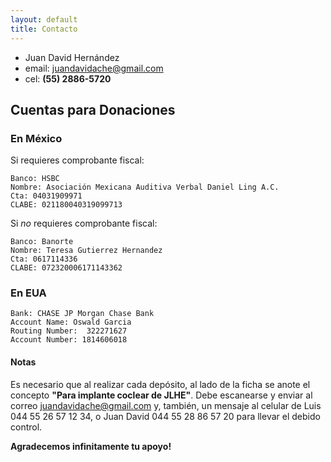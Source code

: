 ```yaml
---
layout: default
title: Contacto
---
```


* Juan David Hernández
* email: <a href='mailto:juandavidache@gmail.com'>juandavidache@gmail.com</a>
* cel: **(55) 2886-5720**

## Cuentas para Donaciones

### En México

Si requieres comprobante fiscal:

    Banco: HSBC
    Nombre: Asociación Mexicana Auditiva Verbal Daniel Ling A.C.
    Cta: 04031909971
    CLABE: 021180040319099713

Si *no* requieres comprobante fiscal:

    Banco: Banorte
    Nombre: Teresa Gutierrez Hernandez
    Cta: 0617114336
    CLABE: 072320006171143362

### En EUA

    Bank: CHASE JP Morgan Chase Bank
    Account Name: Oswald Garcia
    Routing Number:  322271627
    Account Number: 1814606018

#### Notas

Es necesario que al realizar cada depósito, al lado de la ficha se anote el
concepto **"Para implante coclear de JLHE"**. Debe escanearse y enviar al correo
juandavidache@gmail.com y, también, un mensaje al celular de Luis  044 55 26 57
12 34, o Juan David 044 55 28 86 57 20 para llevar el debido control.

**Agradecemos infinitamente tu apoyo!**

